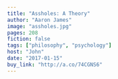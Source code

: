 ```yaml
---
title: "Assholes: A Theory"
author: "Aaron James"
image: "assholes.jpg"
pages: 208
fiction: false
tags: ["philosophy", "psychology"]
host: "John"
date: "2017-01-15"
buy_link: "http://a.co/74CGNS6"
---
```


